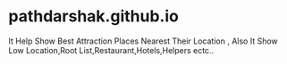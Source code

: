 # pathdarshak.github.io
It Help Show Best Attraction Places Nearest Their Location , Also It Show Low Location,Root List,Restaurant,Hotels,Helpers ectc..
